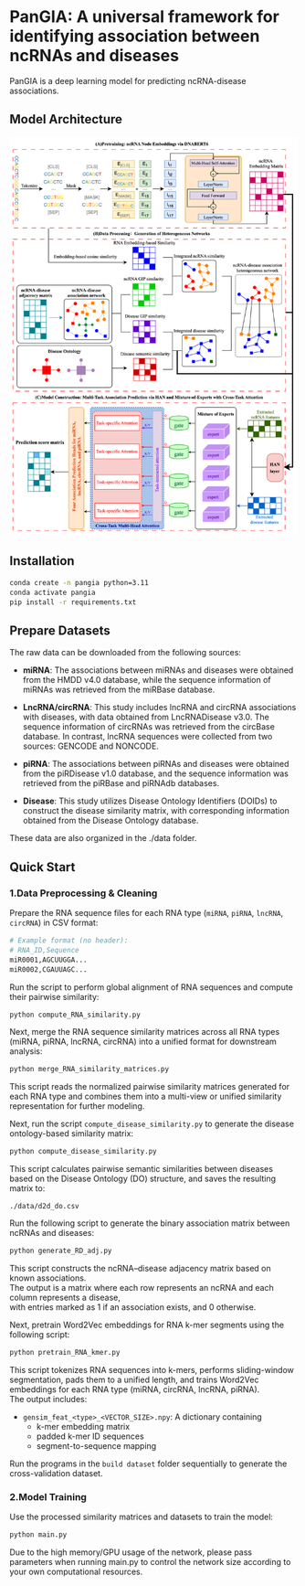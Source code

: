# PanGIA: A universal framework for identifying association between ncRNAs and diseases

PanGIA is a deep learning model for predicting ncRNA-disease associations.
## Model Architecture
![](PanGIA/architecture.svg)

## Installation
```bash
conda create -n pangia python=3.11
conda activate pangia
pip install -r requirements.txt
```

## Prepare Datasets
The raw data can be downloaded from the following sources:
- **miRNA**: The associations between miRNAs and diseases were obtained from the HMDD v4.0 database, while the sequence information of miRNAs was retrieved from the miRBase database.

- **LncRNA/circRNA**: This study includes lncRNA and circRNA associations with diseases, with data obtained from LncRNADisease v3.0. The sequence information of circRNAs was retrieved from the circBase database. In contrast, lncRNA sequences were collected from two sources: GENCODE and NONCODE.

- **piRNA**: The associations between piRNAs and diseases were obtained from the piRDisease v1.0 database, and the sequence information was retrieved from the piRBase and piRNAdb databases.

- **Disease**: This study utilizes Disease Ontology Identifiers (DOIDs) to construct the disease similarity matrix, with corresponding information obtained from the Disease Ontology database.

These data are also organized in the ./data folder.

## Quick Start
### 1.Data Preprocessing & Cleaning
Prepare the RNA sequence files for each RNA type (`miRNA`, `piRNA`, `lncRNA`, `circRNA`) in CSV format:

```bash
# Example format (no header):
# RNA_ID,Sequence
miR0001,AGCUUGGA...
miR0002,CGAUUAGC...
```
Run the script to perform global alignment of RNA sequences and compute their pairwise similarity:
```bash
python compute_RNA_similarity.py
```
Next, merge the RNA sequence similarity matrices across all RNA types (miRNA, piRNA, lncRNA, circRNA) into a unified format for downstream analysis:

```bash
python merge_RNA_similarity_matrices.py
```
This script reads the normalized pairwise similarity matrices generated for each RNA type and combines them into a multi-view or unified similarity representation for further modeling.

Next, run the script `compute_disease_similarity.py` to generate the disease ontology-based similarity matrix:

```bash
python compute_disease_similarity.py
```

This script calculates pairwise semantic similarities between diseases based on the Disease Ontology (DO) structure, and saves the resulting matrix to:

```
./data/d2d_do.csv
```
Run the following script to generate the binary association matrix between ncRNAs and diseases:

```bash
python generate_RD_adj.py
```

This script constructs the ncRNA–disease adjacency matrix based on known associations.  
The output is a matrix where each row represents an ncRNA and each column represents a disease,  
with entries marked as 1 if an association exists, and 0 otherwise.

Next, pretrain Word2Vec embeddings for RNA k-mer segments using the following script:

```bash
python pretrain_RNA_kmer.py
```

This script tokenizes RNA sequences into k-mers, performs sliding-window segmentation, pads them to a unified length, and trains Word2Vec embeddings for each RNA type (miRNA, circRNA, lncRNA, piRNA).  
The output includes:

- `gensim_feat_<type>_<VECTOR_SIZE>.npy`: A dictionary containing
  - k-mer embedding matrix
  - padded k-mer ID sequences
  - segment-to-sequence mapping
  
Run the programs in the `build dataset` folder sequentially to generate the cross-validation dataset.

### 2.Model Training
Use the processed similarity matrices and datasets to train the model:
```bash
python main.py
```
Due to the high memory/GPU usage of the network, please pass parameters when running main.py to control the network size according to your own computational resources.

